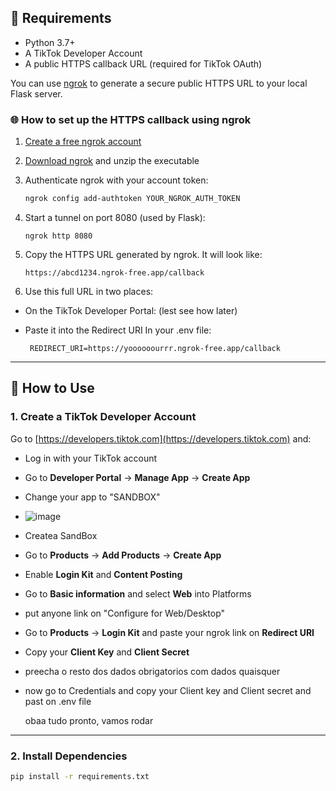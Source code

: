 ## 🔧 Requirements

- Python 3.7+
- A TikTok Developer Account
- A public HTTPS callback URL (required for TikTok OAuth)

You can use [ngrok](https://ngrok.com) to generate a secure public HTTPS URL to your local Flask server.

### 🌐 How to set up the HTTPS callback using ngrok

1. [Create a free ngrok account](https://dashboard.ngrok.com/signup)
2. [Download ngrok](https://ngrok.com/download) and unzip the executable
3. Authenticate ngrok with your account token:

   ```bash
   ngrok config add-authtoken YOUR_NGROK_AUTH_TOKEN
    ```
4. Start a tunnel on port 8080 (used by Flask):
    ```
    ngrok http 8080
    ```
5. Copy the HTTPS URL generated by ngrok. It will look like:
  
    ```
    https://abcd1234.ngrok-free.app/callback
    ```
6. Use this full URL in two places:

  * On the TikTok Developer Portal: (lest see how later)

  * Paste it into the Redirect URI In your .env file:

    ```
     REDIRECT_URI=https://yoooooourrr.ngrok-free.app/callback
    ```
---

## 🚀 How to Use

### 1. Create a TikTok Developer Account

Go to [https://developers.tiktok.com](https://developers.tiktok.com) and:

- Log in with your TikTok account
- Go to **Developer Portal** → **Manage App** → **Create App**
- Change your app to "SANDBOX"
- 
  ![image](https://github.com/user-attachments/assets/f4a166eb-ceb9-46d8-a15d-8f05e6f3dcf2)
- Createa SandBox
- Go to **Products** → **Add Products** → **Create App**
- Enable **Login Kit** and **Content Posting**
- Go to **Basic information** and select **Web** into Platforms
- put anyone link on "Configure for Web/Desktop"
- Go to **Products** → **Login Kit** and paste your ngrok link on **Redirect URI**
- Copy your **Client Key** and **Client Secret**
- preecha o resto dos dados obrigatorios com dados quaisquer
- now go to Credentials and copy your Client key and Client secret and past on .env file


  obaa tudo pronto, vamos rodar 
---

### 2. Install Dependencies

```bash
pip install -r requirements.txt
